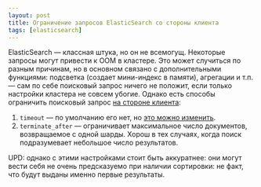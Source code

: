 ```yaml
---
layout: post
title: Ограничение запросов ElasticSearch со стороны клиента
tags: [elasticsearch]
---
```

ElasticSearch — классная штука, но он не всемогущ. Некоторые запросы могут привести к OOM в кластере. Это может случиться по разным причинам, но в основном связано с дополнительными функциями: подсветка (создает мини-индекс в памяти), агрегации и т.п. — сам по себе поисковый запрос ничего не положит, если только настройки кластера не совсем убогие. Однако есть способы ограничить поисковый запрос [на стороне клиента](https://www.elastic.co/guide/en/elasticsearch/reference/master/search-search.html):
1. `timeout` — по умолчанию его нет, но [это можно изменить](https://www.elastic.co/guide/en/elasticsearch/reference/master/search-your-data.html#search-timeout).
2. `terminate_after` — ограничивает максимальное число документов, возвращаемое с одной шарды. Хорош в тех случаях, когда поиск подразумевает небольшое число результатов.

UPD: однако с этими настройками стоит быть аккуратнее: они могут вести себя не очень предсказуемо при наличии сортировки: не факт, что будут выданы именно первые результаты.

